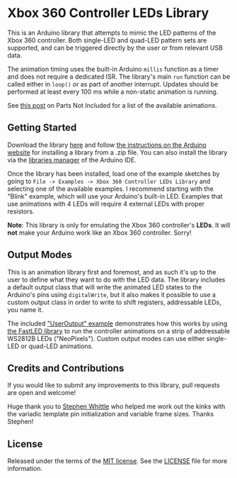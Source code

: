 # Xbox 360 Controller LEDs Library

This is an Arduino library that attempts to mimic the LED patterns of the Xbox 360 controller. Both single-LED and quad-LED pattern sets are supported, and can be triggered directly by the user or from relevant USB data.

The animation timing uses the built-in Arduino `millis` function as a timer and does not require a dedicated ISR. The library's main `run` function can be called either in `loop()` or as part of another interrupt. Updates should be performed at least every 100 ms while a non-static animation is running.

See [this post](https://www.partsnotincluded.com/reverse-engineering/xbox-360-controller-led-animations/) on Parts Not Included for a list of the available animations.

## Getting Started

Download the library [here](../../archive/master.zip) and follow [the instructions on the Arduino website](https://www.arduino.cc/en/guide/libraries#toc4) for installing a library from a .zip file. You can also install the library via the [libraries manager](https://www.arduino.cc/en/guide/libraries#toc3) of the Arduino IDE.

Once the library has been installed, load one of the example sketches by going to `File -> Examples -> Xbox 360 Controller LEDs Library` and selecting one of the available examples. I recommend starting with the "Blink" example, which will use your Arduino's built-in LED. Examples that use animations with 4 LEDs will require 4 external LEDs with proper resistors.

**Note**: This library is only for emulating the Xbox 360 controller's **LEDs**. It will **not** make your Arduino work like an Xbox 360 controller. Sorry!

## Output Modes

This is an animation library first and foremost, and as such it's up to the user to define what they want to do with the LED data. The library includes a default output class that will write the animated LED states to the Arduino's pins using `digitalWrite`, but it also makes it possible to use a custom output class in order to write to shift registers, addressable LEDs, you name it.

The included ["UserOutput" example](examples/UserOutput/UserOutput.ino) demonstrates how this works by using [the FastLED library](https://github.com/FastLED/FastLED) to run the controller animations on a strip of addressable WS2812B LEDs ("NeoPixels"). Custom output modes can use either single-LED or quad-LED animations.

## Credits and Contributions

If you would like to submit any improvements to this library, pull requests are open and welcome!

Huge thank you to [Stephen Whittle](https://github.com/stephenwhittle) who helped me work out the kinks with the variadic template pin initialization and variable frame sizes. Thanks Stephen!

## License
Released under the terms of the [MIT license](https://opensource.org/licenses/MIT). See the [LICENSE](LICENSE) file for more information.
